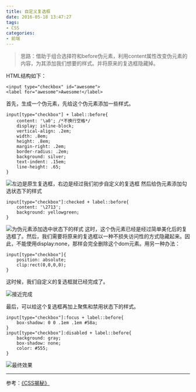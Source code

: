 ```yaml
---
title: 自定义复选框
date: 2016-05-18 13:47:27
tags:
- CSS
categories:
- 前端
---
```

>思路：借助于组合选择符和before伪元素，利用content属性改变伪元素的内容，为其添加我们想要的样式。并将原来的复选框隐藏掉。
<!-- more -->
HTML结构如下：
```
<input type="checkbox" id="awesome">
<label for="awesome">Awesome!</label>
```
首先，生成一个伪元素，先给这个伪元素添加一些样式。
```
input[type="checkbox"] + label::before{
    content: '\a0'; /*不换行空格*/
    display: inline-block;
    vertical-align: .2em;
    width: .8em;
    height: .8em;
    margin-right: .2em;
    border-radius: .2em;
    background: silver;
    text-indent: .15em;
    line-height: .65;
}
```

![左边是原生复选框，右边是经过我们初步自定义的复选框](https://mares.oss-cn-qingdao.aliyuncs.com/blog/css-checkbox/checkbox_1.png)
然后给伪元素添加勾选状态下的样式
```
input[type="checkbox"]:checked + label::before{
    content: '\2713';
    background: yellowgreen;
}
```

![为伪元素添加选中状态下的样式](https://mares.oss-cn-qingdao.aliyuncs.com/blog/css-checkbox/checkbox_2.png)
这时，这个伪元素已经是经过简单美化后的复选框了。然后，我们需要将原来的复选框以一种不损失访问性的方式隐藏起来。因此，不能使用display:none，那样会完全删除这个dom元素。用另一种办法：
```
input[type="checkbox"]{
    position: absolute;
    clip:rect(0,0,0,0);
}
```
这时候，我们自定义的复选框就已经完成了。

![接近完成](https://mares.oss-cn-qingdao.aliyuncs.com/blog/css-checkbox/checkbox_3.png)

最后，可以给这个复选框再加上聚焦和禁用状态下的样式。
```
input[type="checkbox"]:focus + label::before{
    box-shadow: 0 0 .1em .1em #58a;
}
input[type="checkbox"]:disabled + label::before{
    background: gray;
    box-shadow: none;
    color: #555;
}
```
![最终效果](https://mares.oss-cn-qingdao.aliyuncs.com/blog/css-checkbox/checkbox_4.png)

---------------
参考：[《CSS揭秘》](http://www.ituring.com.cn/book/1695)
